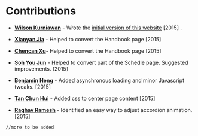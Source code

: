 # Contributions

* [**Wilson Kurniawan**](https://github.com/wkurniawan07) - Wrote the [initial version of this website](https://github.com/wkurniawan07/website) [2015] .

* [**Xianyan Jia**](https://github.com/SeaOfOcean) - Helped to convert the Handbook page [2015]
* [**Chencan Xu**](https://github.com/cxuc163)- Helped to convert the Handbook page [2015]
* [**Soh You Jun**](https://github.com/yj-soh) - Helped to convert part of the Schedle page. Suggested improvements. [2015]
* [**Benjamin Heng**](https://github.com/benjaminheng) - Added asynchronous loading and minor Javascript tweaks. [2015]
* [**Tan Chun Hui**](https://github.com/crispyfridge) - Added css to center page content [2015]
* [**Raghav Ramesh**](https://github.com/RaghavRamesh) - Identified an easy way to adjust accordion animation. [2015]


`//more to be added`
